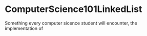 # ComputerScience101LinkedList
Something every computer sicence student will encounter, the implementation of 
